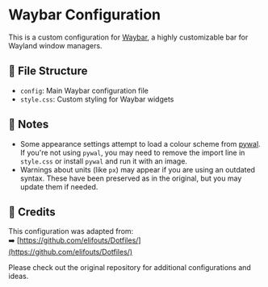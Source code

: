 # Waybar Configuration

This is a custom configuration for [Waybar](https://github.com/Alexays/Waybar), a highly customizable bar for Wayland window managers.

## 📁 File Structure

- `config`: Main Waybar configuration file
- `style.css`: Custom styling for Waybar widgets

## 📝 Notes

- Some appearance settings attempt to load a colour scheme from [pywal](https://github.com/dylanaraps/pywal). If you're not using `pywal`, you may need to remove the import line in `style.css` or install `pywal` and run it with an image.
- Warnings about units (like `px`) may appear if you are using an outdated syntax. These have been preserved as in the original, but you may update them if needed.

## 🙏 Credits

This configuration was adapted from:  
➡️ [https://github.com/elifouts/Dotfiles/](https://github.com/elifouts/Dotfiles/)

Please check out the original repository for additional configurations and ideas.


